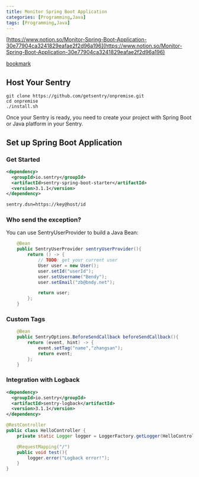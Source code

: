 ```yaml
---
title: Monitor Spring Boot Application
categories: [Programming,Java]
tags: [Programming,Java]
---
```


[https://www.notion.so/Monitor-Spring-Boot-Application-30e77904ca3241829eafae2f2d96a196](https://www.notion.so/Monitor-Spring-Boot-Application-30e77904ca3241829eafae2f2d96a196)


[bookmark](https://sentry.io/)


## Host Your Sentry


```shell
git clone https://github.com/getsentry/onpremise.git
cd onpremise
./install.sh
```


Once your Sentry is ready, you need to create your project with Spring Boot or Java platform in your Sentry.


## Set up Spring Boot Application


### Get Started


```xml
<dependency>
  <groupId>io.sentry</groupId>
  <artifactId>sentry-spring-boot-starter</artifactId>
  <version>3.1.1</version>
</dependency>
```


```xml
sentry.dsn=https://key@host/id
```


### Who send the exception? 


You can use SentryUserProvider to build a Java Bean:


```java
    @Bean
    public SentryUserProvider sentryUserProvider(){
        return () -> {
            // TODO: get your current user
            User user = new User();
            user.setId("userId");
            user.setUsername("Bendy");
            user.setEmail("zb@bndy.net");

            return user;
        };
    }
```


### Custom Tags


```java
    @Bean
    public SentryOptions.BeforeSendCallback beforeSendCallback(){
        return (event, hint) -> {
            event.setTag("name","zhangsan");
            return event;
        };
    }
```


### Integration with Logback


```xml
<dependency>
  <groupId>io.sentry</groupId>
  <artifactId>sentry-logback</artifactId>
  <version>3.1.1</version>
</dependency>
```


```java
@RestController
public class HelloController {
    private static Logger logger = LoggerFactory.getLogger(HelloController.class);

    @RequestMapping("/")
    public void test(){
        logger.error("Logback error!");
    }
}
```

